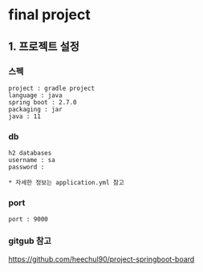 # final project

## 1. 프로젝트 설정

### 스펙
```text
project : gradle project
language : java
spring boot : 2.7.0
packaging : jar
java : 11
```

### db
```text
h2 databases
username : sa
password : 

* 자세한 정보는 application.yml 참고
```

### port
```text
port : 9000
```

### gitgub 참고
https://github.com/heechul90/project-springboot-board
